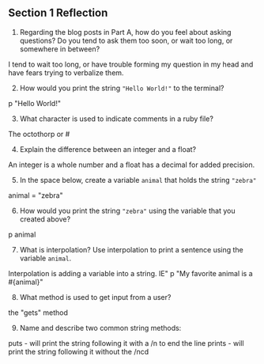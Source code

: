 ## Section 1 Reflection

1. Regarding the blog posts in Part A, how do you feel about asking questions? Do you tend to ask them too soon, or wait too long, or somewhere in between?

I tend to wait too long, or have trouble forming my question in my head and have fears trying
to verbalize them.

2. How would you print the string `"Hello World!"` to the terminal?

p "Hello World!"

3. What character is used to indicate comments in a ruby file?

The octothorp or #

4. Explain the difference between an integer and a float?

An integer is a whole number and a float has a decimal for added precision.

5. In the space below, create a variable `animal` that holds the string `"zebra"`

animal = "zebra"

6. How would you print the string `"zebra"` using the variable that you created above?

p animal

7. What is interpolation? Use interpolation to print a sentence using the variable `animal`.

Interpolation is adding a variable into a string.
IE" p "My favorite animal is a #{animal}"

8. What method is used to get input from a user?

the "gets" method

9. Name and describe two common string methods:

puts - will print the string following it with a /n to end the line
prints - will print the string following it without the /ncd
